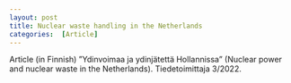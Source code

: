 ```yaml
---
layout: post
title: Nuclear waste handling in the Netherlands
categories:  [Article] 
---
```

Article (in Finnish) ”Ydinvoimaa ja ydinjätettä Hollannissa” (Nuclear power and nuclear waste 
in the Netherlands). Tiedetoimittaja 3/2022.
